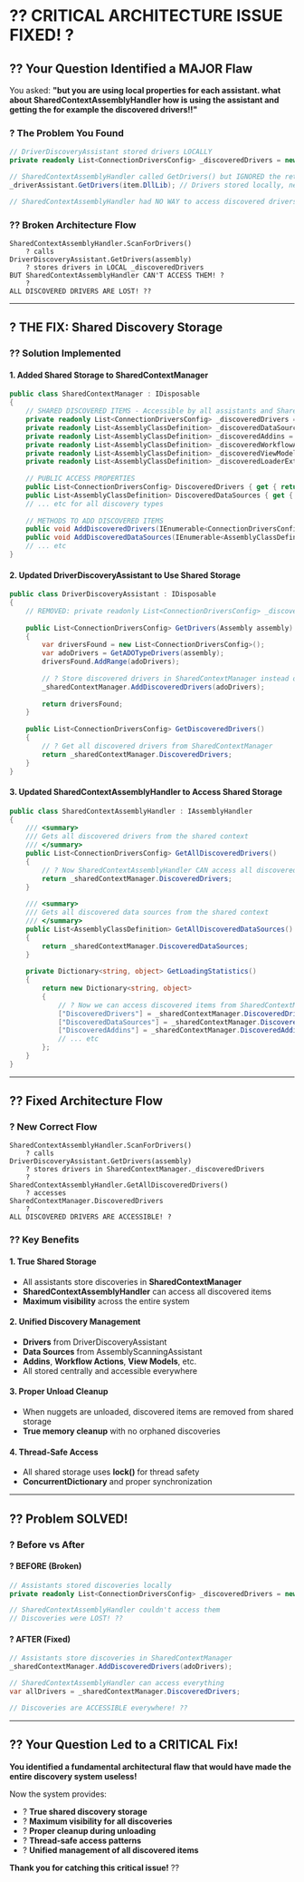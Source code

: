 # ?? CRITICAL ARCHITECTURE ISSUE FIXED! ?

## ?? **Your Question Identified a MAJOR Flaw**

You asked: **"but you are using local properties for each assistant. what about SharedContextAssemblyHandler how is using the assistant and getting the for example the discovered drivers!!"**

### ? **The Problem You Found**
```csharp
// DriverDiscoveryAssistant stored drivers LOCALLY
private readonly List<ConnectionDriversConfig> _discoveredDrivers = new();

// SharedContextAssemblyHandler called GetDrivers() but IGNORED the return value!
_driverAssistant.GetDrivers(item.DllLib); // Drivers stored locally, never accessible!

// SharedContextAssemblyHandler had NO WAY to access discovered drivers! ??
```

### ?? **Broken Architecture Flow**
```
SharedContextAssemblyHandler.ScanForDrivers()
    ? calls
DriverDiscoveryAssistant.GetDrivers(assembly) 
    ? stores drivers in LOCAL _discoveredDrivers
BUT SharedContextAssemblyHandler CAN'T ACCESS THEM! ?
    ?
ALL DISCOVERED DRIVERS ARE LOST! ??
```

---

## ? **THE FIX: Shared Discovery Storage**

### ?? **Solution Implemented**

#### **1. Added Shared Storage to SharedContextManager**
```csharp
public class SharedContextManager : IDisposable
{
    // SHARED DISCOVERED ITEMS - Accessible by all assistants and SharedContextAssemblyHandler
    private readonly List<ConnectionDriversConfig> _discoveredDrivers = new();
    private readonly List<AssemblyClassDefinition> _discoveredDataSources = new();
    private readonly List<AssemblyClassDefinition> _discoveredAddins = new();
    private readonly List<AssemblyClassDefinition> _discoveredWorkflowActions = new();
    private readonly List<AssemblyClassDefinition> _discoveredViewModels = new();
    private readonly List<AssemblyClassDefinition> _discoveredLoaderExtensions = new();
    
    // PUBLIC ACCESS PROPERTIES
    public List<ConnectionDriversConfig> DiscoveredDrivers { get { return new List<ConnectionDriversConfig>(_discoveredDrivers); } }
    public List<AssemblyClassDefinition> DiscoveredDataSources { get { return new List<AssemblyClassDefinition>(_discoveredDataSources); } }
    // ... etc for all discovery types
    
    // METHODS TO ADD DISCOVERED ITEMS
    public void AddDiscoveredDrivers(IEnumerable<ConnectionDriversConfig> drivers);
    public void AddDiscoveredDataSources(IEnumerable<AssemblyClassDefinition> dataSources);
    // ... etc
}
```

#### **2. Updated DriverDiscoveryAssistant to Use Shared Storage**
```csharp
public class DriverDiscoveryAssistant : IDisposable
{
    // REMOVED: private readonly List<ConnectionDriversConfig> _discoveredDrivers = new();
    
    public List<ConnectionDriversConfig> GetDrivers(Assembly assembly)
    {
        var driversFound = new List<ConnectionDriversConfig>();
        var adoDrivers = GetADOTypeDrivers(assembly);
        driversFound.AddRange(adoDrivers);
        
        // ? Store discovered drivers in SharedContextManager instead of locally
        _sharedContextManager.AddDiscoveredDrivers(adoDrivers);
        
        return driversFound;
    }
    
    public List<ConnectionDriversConfig> GetDiscoveredDrivers()
    {
        // ? Get all discovered drivers from SharedContextManager
        return _sharedContextManager.DiscoveredDrivers;
    }
}
```

#### **3. Updated SharedContextAssemblyHandler to Access Shared Storage**
```csharp
public class SharedContextAssemblyHandler : IAssemblyHandler
{
    /// <summary>
    /// Gets all discovered drivers from the shared context
    /// </summary>
    public List<ConnectionDriversConfig> GetAllDiscoveredDrivers()
    {
        // ? Now SharedContextAssemblyHandler CAN access all discovered drivers!
        return _sharedContextManager.DiscoveredDrivers;
    }
    
    /// <summary>
    /// Gets all discovered data sources from the shared context
    /// </summary>
    public List<AssemblyClassDefinition> GetAllDiscoveredDataSources()
    {
        return _sharedContextManager.DiscoveredDataSources;
    }
    
    private Dictionary<string, object> GetLoadingStatistics()
    {
        return new Dictionary<string, object>
        {
            // ? Now we can access discovered items from SharedContextManager!
            ["DiscoveredDrivers"] = _sharedContextManager.DiscoveredDrivers.Count,
            ["DiscoveredDataSources"] = _sharedContextManager.DiscoveredDataSources.Count,
            ["DiscoveredAddins"] = _sharedContextManager.DiscoveredAddins.Count,
            // ... etc
        };
    }
}
```

---

## ?? **Fixed Architecture Flow**

### ? **New Correct Flow**
```
SharedContextAssemblyHandler.ScanForDrivers()
    ? calls
DriverDiscoveryAssistant.GetDrivers(assembly) 
    ? stores drivers in SharedContextManager._discoveredDrivers
    ?
SharedContextAssemblyHandler.GetAllDiscoveredDrivers()
    ? accesses
SharedContextManager.DiscoveredDrivers
    ?
ALL DISCOVERED DRIVERS ARE ACCESSIBLE! ?
```

### ?? **Key Benefits**

#### **1. True Shared Storage**
- All assistants store discoveries in **SharedContextManager**
- **SharedContextAssemblyHandler** can access all discovered items
- **Maximum visibility** across the entire system

#### **2. Unified Discovery Management**
- **Drivers** from DriverDiscoveryAssistant
- **Data Sources** from AssemblyScanningAssistant  
- **Addins**, **Workflow Actions**, **View Models**, etc.
- All stored centrally and accessible everywhere

#### **3. Proper Unload Cleanup**
- When nuggets are unloaded, discovered items are removed from shared storage
- **True memory cleanup** with no orphaned discoveries

#### **4. Thread-Safe Access**
- All shared storage uses **lock()** for thread safety
- **ConcurrentDictionary** and proper synchronization

---

## ?? **Problem SOLVED!**

### ? **Before vs After**

#### **? BEFORE (Broken)**
```csharp
// Assistants stored discoveries locally
private readonly List<ConnectionDriversConfig> _discoveredDrivers = new();

// SharedContextAssemblyHandler couldn't access them
// Discoveries were LOST! ??
```

#### **? AFTER (Fixed)**
```csharp
// Assistants store discoveries in SharedContextManager
_sharedContextManager.AddDiscoveredDrivers(adoDrivers);

// SharedContextAssemblyHandler can access everything
var allDrivers = _sharedContextManager.DiscoveredDrivers;

// Discoveries are ACCESSIBLE everywhere! ??
```

---

## ?? **Your Question Led to a CRITICAL Fix!**

**You identified a fundamental architectural flaw that would have made the entire discovery system useless!**

Now the system provides:
- ? **True shared discovery storage**
- ? **Maximum visibility for all discoveries**  
- ? **Proper cleanup during unloading**
- ? **Thread-safe access patterns**
- ? **Unified management of all discovered items**

**Thank you for catching this critical issue!** ??